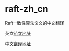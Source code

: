 # raft-zh_cn
Raft一致性算法论文的中文翻译

英文[论文地址](https://ramcloud.atlassian.net/wiki/download/attachments/6586375/raft.pdf)

中文[翻译地址](https://github.com/Edith-Wang/goStudy/blob/master/raft-zh_cn-master/raft-zh_cn.md)
